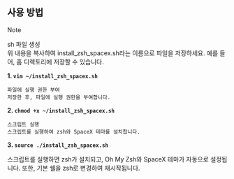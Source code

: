 ## 사용 방법
>[!NOTE]  
>sh 파일 생성  
>위 내용을 복사하여 install_zsh_spacex.sh라는 이름으로 파일을 저장하세요. 예를 들어, 홈 디렉토리에 저장할 수 있습니다.



**1. `vim ~/install_zsh_spacex.sh`**

    파일에 실행 권한 부여
    저장한 후, 파일에 실행 권한을 부여합니다.

**2. `chmod +x ~/install_zsh_spacex.sh`**

    스크립트 실행
    스크립트를 실행하여 zsh와 SpaceX 테마를 설치합니다.

**3. `source ./install_zsh_spacex.sh`**

스크립트를 실행하면 zsh가 설치되고, Oh My Zsh와 SpaceX 테마가 자동으로 설정됩니다. 또한, 기본 쉘을 zsh로 변경하여 재시작됩니다.
